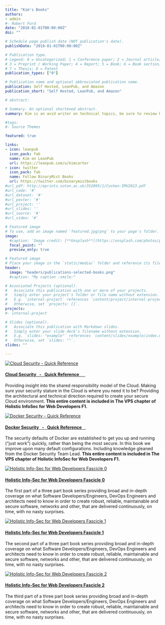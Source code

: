 ```yaml
---
title: "Kim's Books"
authors:
- admin
#- Robert Ford
date: "2018-01-01T00:00:00Z"
doi: ""

# Schedule page publish date (NOT publication's date).
publishDate: "2018-01-01T00:00:00Z"

# Publication type.
# Legend: 0 = Uncategorized; 1 = Conference paper; 2 = Journal article;
# 3 = Preprint / Working Paper; 4 = Report; 5 = Book; 6 = Book section;
# 7 = Thesis; 8 = Patent
publication_types: ["0"]

# Publication name and optional abbreviated publication name.
publication: Self Hosted, LeanPub, and Amazon
publication_short: "Self Hosted, LeanPub, and Amazon"

# abstract: 

# Summary. An optional shortened abstract.
summary: Kim is an avid writer on technical topics, be sure to review his releases.

#tags:
#- Source Themes

featured: true

links:
- icon: leanpub
  icon_pack: fab
  name: Kim on LeanPub
  url: https://leanpub.com/u/kimcarter
- icon: twitter
  icon_pack: fab
  name: Follow BinaryMist Books
  url: https://twitter.com/binarymistbooks
#url_pdf: http://eprints.soton.ac.uk/352095/1/Cushen-IMV2013.pdf
#url_code: '#'
#url_dataset: '#'
#url_poster: '#'
#url_project: ''
#url_slides: ''
#url_source: '#'
#url_video: '#'

# Featured image
# To use, add an image named `featured.jpg/png` to your page's folder. 
image:
  #caption: 'Image credit: [**Unsplash**](https://unsplash.com/photos/pLCdAaMFLTE)'
  focal_point: ""
  preview_only: true

# Featured image
# Place your image in the `static/media/` folder and reference its filename below, e.g. `image = "example.jpg"`.
header:
  image: "headers/publications-selected-books.png"
  #caption: "My caption :smile:"

# Associated Projects (optional).
#   Associate this publication with one or more of your projects.
#   Simply enter your project's folder or file name without extension.
#   E.g. `internal-project` references `content/project/internal-project/index.md`.
#   Otherwise, set `projects: []`.
projects:
#- internal-project

# Slides (optional).
#   Associate this publication with Markdown slides.
#   Simply enter your slide deck's filename without extension.
#   E.g. `slides: "example"` references `content/slides/example/index.md`.
#   Otherwise, set `slides: ""`.
slides: ""

---
```



<div class="isotope projects-container">

<div class="project-card project-item isotope-item">
  <div class="card"> 
    <a href="/publication/cloud-security/" title="Cloud Security - Quick Reference" class="card-image hover-overlay">
      <img src="/media/publication/title_page_cloud-security_720.jpg" alt="Cloud Security - Quick Reference" class="img-responsive kims-selected-publications">
    </a> 
    <div class="card-text">
      <h4><a href="/publication/cloud-security/" >Cloud Security &nbsp; - &nbsp; Quick Reference &nbsp;&nbsp;&nbsp;&nbsp;&nbsp;</a></h4>
      <div class="card-desription">
        <p>Providing insight into the shared responsibility model of the Cloud. Making sure your security stature in the Cloud is where you need it to be? Providing the architectural and technical direction required to create your secure Cloud environment. <b>This entire content is included in The VPS chapter of Holistic InfoSec for Web Developers F1.</b></p>
      </div>
    </div>
  </div>
</div>

<div class="project-card project-item isotope-item">
  <div class="card"> 
    <a href="/publication/docker-security/" title="Docker Security - Quick Reference" class="card-image hover-overlay">
      <img src="/media/publication/title_page_docker-security_720.png" alt="Docker Security - Quick Reference" class="img-responsive kims-selected-publications">
    </a> 
    <div class="card-text">
      <h4><a href="/publication/docker-security/" >Docker Security &nbsp; - &nbsp; Quick Reference &nbsp;&nbsp;&nbsp;</a></h4>
      <div class="card-desription">
        <p>The security defaults of Docker are established to get you up and running (“just work”) quickly, rather than being the most secure. In this book we improve upon many default configurations. Including knowledge gleaned from the Docker Security Team Lead. <b>This entire content is included in The VPS chapter of Holistic InfoSec for Web Developers F1.</b></p>
      </div>
    </div>
  </div>
</div>

<div class="project-card project-item isotope-item">
  <div class="card"> 
    <a href="https://f0.holisticinfosecforwebdevelopers.com" target="_blank" title="Holistic Info-Sec for Web Developers Fascicle 0" class="card-image hover-overlay">
      <img src="/media/publication/title_page_f0_720.png" alt="Holistic Info-Sec for Web Developers Fascicle 0" class="img-responsive kims-selected-publications">
    </a> 
    <div class="card-text">
      <h4><a href="https://f0.holisticinfosecforwebdevelopers.com" target="_blank">Holistic Info-Sec for Web Developers Fascicle 0</a></h4>
      <div class="card-desription">
        <p>The first part of a three part book series providing broad and in-depth coverage on what Software Developers/Engineers, DevOps Engineers and architects need to know in order to create robust, reliable, maintainable and secure software, networks and other, that are delivered continuously, on time, with no nasty surprises.</p>
      </div>
    </div>
  </div>
</div> 
      
<div class="project-card project-item isotope-item">
  <div class="card"> 
    <a href="https://f1.holisticinfosecforwebdevelopers.com/" target="_blank" title="Holistic Info-Sec for Web Developers Fascicle 1" class="card-image hover-overlay">
      <img src="/media/publication/title_page_f1_720.png" alt="Holistic Info-Sec for Web Developers Fascicle 1" class="img-responsive kims-selected-publications">
    </a> 
    <div class="card-text">
      <h4><a href="https://f1.holisticinfosecforwebdevelopers.com/" target="_blank">Holistic Info-Sec for Web Developers Fascicle 1</a></h4>
      <div class="card-desription">
        <p>The second part of a three part book series providing broad and in-depth coverage on what Software Developers/Engineers, DevOps Engineers and architects need to know in order to create robust, reliable, maintainable and secure software, networks and other, that are delivered continuously, on time, with no nasty surprises.</p>
      </div>
    </div>
  </div>
</div> 

<div class="project-card project-item isotope-item" style="margin-bottom: 20px;">
  <div class="card"> 
    <a href="https://f2.holisticinfosecforwebdevelopers.com/" target="_blank" title="Holistic Info-Sec for Web Developers Fascicle 2" class="card-image hover-overlay">
      <img src="/media/publication/title_page_f2_720.png" alt="Holistic Info-Sec for Web Developers Fascicle 2" class="img-responsive kims-selected-publications">
    </a> 
    <div class="card-text">
      <h4><a href="https://f2.holisticinfosecforwebdevelopers.com/" target="_blank">Holistic Info-Sec for Web Developers Fascicle 2</a></h4>
      <div class="card-desription">
        <p>The third part of a three part book series providing broad and in-depth coverage on what Software Developers/Engineers, DevOps Engineers and architects need to know in order to create robust, reliable, maintainable and secure software, networks and other, that are delivered continuously, on time, with no nasty surprises.</p>
      </div>
    </div>
  </div>
</div> 

</div>

